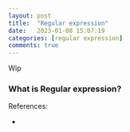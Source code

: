 ```yaml
---
layout: post
title:  "Regular expression"
date:   2023-01-08 15:07:19
categories: [regular expression]
comments: true
---
```

Wip


<!--more-->

### What is Regular expression?



References:

 - 
